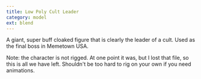 ```yaml
---
title: Low Poly Cult Leader
category: model
ext: blend
---
```

A giant, super buff cloaked figure that is clearly the leader of a cult. Used as the final boss in Memetown USA.

Note: the character is not rigged. At one point it was, but I lost that file, so this is all we have left. Shouldn't be too hard to rig on your own if you need animations.